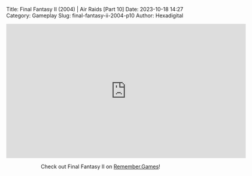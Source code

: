 Title: Final Fantasy II (2004) | Air Raids [Part 10]
Date: 2023-10-18 14:27
Category: Gameplay
Slug: final-fantasy-ii-2004-p10
Author: Hexadigital

<center><iframe src="https://www.youtube.com/embed/ZLpKYdyXZbU?feature=oembed" allow="accelerometer; autoplay; encrypted-media; gyroscope; picture-in-picture" width="640" height="360" frameborder="0"></iframe>

Check out Final Fantasy II on [Remember.Games](https://remember.games/game/6866/final-fantasy-i-ii-dawn-of-souls/)!</center>